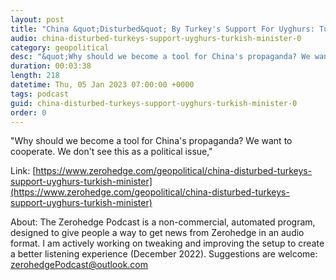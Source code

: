 ```yaml
---
layout: post
title: "China &quot;Disturbed&quot; By Turkey's Support For Uyghurs: Turkish Minister"
audio: china-disturbed-turkeys-support-uyghurs-turkish-minister-0
category: geopolitical
desc: "&quot;Why should we become a tool for China's propaganda? We want to cooperate. We don't see this as a political issue,&quot; "
duration: 00:03:38
length: 218
datetime: Thu, 05 Jan 2023 07:00:00 +0000
tags: podcast
guid: china-disturbed-turkeys-support-uyghurs-turkish-minister-0
order: 0
---
```

&quot;Why should we become a tool for China's propaganda? We want to cooperate. We don't see this as a political issue,&quot; 

Link: [https://www.zerohedge.com/geopolitical/china-disturbed-turkeys-support-uyghurs-turkish-minister](https://www.zerohedge.com/geopolitical/china-disturbed-turkeys-support-uyghurs-turkish-minister)

About: The Zerohedge Podcast is a non-commercial, automated program, designed to give people a way to get news from Zerohedge in an audio format.  I am actively working on tweaking and improving the setup to create a better listening experience (December 2022).  Suggestions are welcome: [zerohedgePodcast@outlook.com](mailto:zerohedgePodcast@outlook.com)
